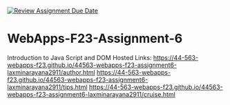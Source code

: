 [![Review Assignment Due Date](https://classroom.github.com/assets/deadline-readme-button-24ddc0f5d75046c5622901739e7c5dd533143b0c8e959d652212380cedb1ea36.svg)](https://classroom.github.com/a/b9NC0g7h)
# WebApps-F23-Assignment-6
Introduction to Java Script and DOM
Hosted Links:
https://44-563-webapps-f23.github.io/44563-webapps-f23-assignment6-laxminarayana2911/author.html
https://44-563-webapps-f23.github.io/44563-webapps-f23-assignment6-laxminarayana2911/tips.html
https://44-563-webapps-f23.github.io/44563-webapps-f23-assignment6-laxminarayana2911/cruise.html

